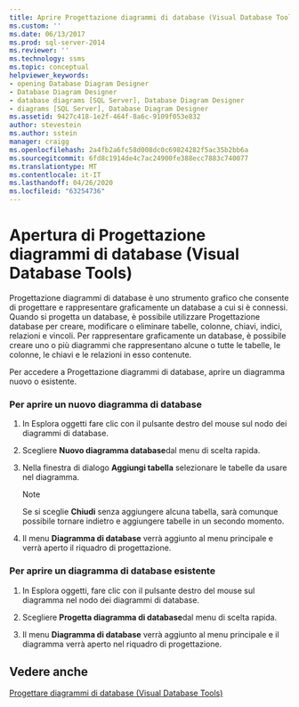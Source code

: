 ```yaml
---
title: Aprire Progettazione diagrammi di database (Visual Database Tools) | Microsoft Docs
ms.custom: ''
ms.date: 06/13/2017
ms.prod: sql-server-2014
ms.reviewer: ''
ms.technology: ssms
ms.topic: conceptual
helpviewer_keywords:
- opening Database Diagram Designer
- Database Diagram Designer
- database diagrams [SQL Server], Database Diagram Designer
- diagrams [SQL Server], Database Diagram Designer
ms.assetid: 9427c418-1e2f-464f-8a6c-9109f053e832
author: stevestein
ms.author: sstein
manager: craigg
ms.openlocfilehash: 2a4fb2a6fc58d008dc0c69824282f5ac35b2bb6a
ms.sourcegitcommit: 6fd8c1914de4c7ac24900fe388ecc7883c740077
ms.translationtype: MT
ms.contentlocale: it-IT
ms.lasthandoff: 04/26/2020
ms.locfileid: "63254736"
---
```

# <a name="open-database-diagram-designer-visual-database-tools"></a>Apertura di Progettazione diagrammi di database (Visual Database Tools)
  Progettazione diagrammi di database è uno strumento grafico che consente di progettare e rappresentare graficamente un database a cui si è connessi. Quando si progetta un database, è possibile utilizzare Progettazione database per creare, modificare o eliminare tabelle, colonne, chiavi, indici, relazioni e vincoli. Per rappresentare graficamente un database, è possibile creare uno o più diagrammi che rappresentano alcune o tutte le tabelle, le colonne, le chiavi e le relazioni in esso contenute.  
  
 Per accedere a Progettazione diagrammi di database, aprire un diagramma nuovo o esistente.  
  
### <a name="open-a-new-database-diagram"></a>Per aprire un nuovo diagramma di database  
  
1.  In Esplora oggetti fare clic con il pulsante destro del mouse sul nodo dei diagrammi di database.  
  
2.  Scegliere **Nuovo diagramma database**dal menu di scelta rapida.  
  
3.  Nella finestra di dialogo **Aggiungi tabella** selezionare le tabelle da usare nel diagramma.  
  
    > [!NOTE]  
    >  Se si sceglie **Chiudi** senza aggiungere alcuna tabella, sarà comunque possibile tornare indietro e aggiungere tabelle in un secondo momento.  
  
4.  Il menu **Diagramma di database** verrà aggiunto al menu principale e verrà aperto il riquadro di progettazione.  
  
### <a name="open-an-existing-database-diagram"></a>Per aprire un diagramma di database esistente  
  
1.  In Esplora oggetti, fare clic con il pulsante destro del mouse sul diagramma nel nodo dei diagrammi di database.  
  
2.  Scegliere **Progetta diagramma di database**dal menu di scelta rapida.  
  
3.  Il menu **Diagramma di database** verrà aggiunto al menu principale e il diagramma verrà aperto nel riquadro di progettazione.  
  
## <a name="see-also"></a>Vedere anche  
 [Progettare diagrammi di database &#40;Visual Database Tools&#41;](visual-database-tools.md)  
  
  
